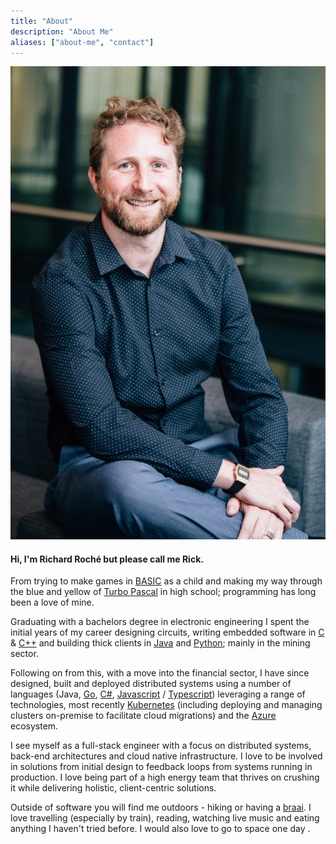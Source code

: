 ```yaml
---
title: "About"
description: "About Me"
aliases: ["about-me", "contact"]
---
```


<div class="about-side">
<img src="full-profile.jpg" alt="Profile picture">
</div>

<div class="about-main">
<h4>Hi, I'm Richard Roché but please call me Rick.</h4>

From trying to make games in [BASIC](https://en.wikipedia.org/wiki/BASIC) as a child and making my way through the blue and yellow of [Turbo Pascal](https://en.wikipedia.org/wiki/Turbo_Pascal) in high school; programming has long been a love of mine.

Graduating with a bachelors degree in electronic engineering I spent the initial years of my career designing circuits, writing embedded software in [C](<https://en.wikipedia.org/wiki/C_(programming_language)>) & [C++](https://en.wikipedia.org/wiki/C%2B%2B) and building thick clients in [Java](<https://en.wikipedia.org/wiki/Java_(programming_language)>) and [Python](https://www.python.org/); mainly in the mining sector.

Following on from this, with a move into the financial sector, I have since designed, built and deployed distributed systems using a number of languages (Java, [Go](https://golang.org/), [C#](<https://en.wikipedia.org/wiki/C_Sharp_(programming_language)>), [Javascript](https://en.wikipedia.org/wiki/JavaScript) / [Typescript](https://en.wikipedia.org/wiki/TypeScript)) leveraging a range of technologies, most recently [Kubernetes](https://kubernetes.io/) (including deploying and managing clusters on-premise to facilitate cloud migrations) and the [Azure](https://azure.microsoft.com/) ecosystem.

I see myself as a full-stack engineer with a focus on distributed systems, back-end architectures and cloud native infrastructure. I love to be involved in solutions from initial design to feedback loops from systems running in production. I love being part of a high energy team that thrives on crushing it while delivering holistic, client-centric solutions.

Outside of software you will find me outdoors - hiking or having a [braai](https://www.trafalgar.com/real-word/ultimate-guide-south-african-braai/). I love travelling (especially by train), reading, watching live music and eating anything I haven't tried before. I would also love to go to space one day <i class="fa-solid fa-hand-spock"></i>.

</div>
